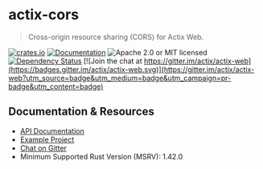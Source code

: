# actix-cors

> Cross-origin resource sharing (CORS) for Actix Web.

[![crates.io](https://img.shields.io/crates/v/actix-cors)](https://crates.io/crates/actix-cors)
[![Documentation](https://docs.rs/actix-cors/badge.svg?version=0.5.2)](https://docs.rs/actix-cors/0.5.2)
![Apache 2.0 or MIT licensed](https://img.shields.io/crates/l/actix-cors)
[![Dependency Status](https://deps.rs/crate/actix-cors/0.5.2/status.svg)](https://deps.rs/crate/actix-cors/0.5.2)
[![Join the chat at https://gitter.im/actix/actix-web](https://badges.gitter.im/actix/actix-web.svg)](https://gitter.im/actix/actix-web?utm_source=badge&utm_medium=badge&utm_campaign=pr-badge&utm_content=badge)

## Documentation & Resources

* [API Documentation](https://docs.rs/actix-cors/)
* [Example Project](https://github.com/actix/examples/tree/master/web-cors)
* [Chat on Gitter](https://gitter.im/actix/actix-web)
* Minimum Supported Rust Version (MSRV): 1.42.0
